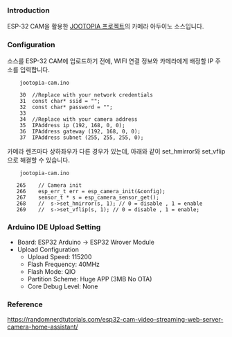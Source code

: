 ### Introduction
ESP-32 CAM을 활용한 [JOOTOPIA 프로젝트](https://github.com/nerdroid-labs/jootopia-server)의 카메라 아두이노 소스입니다.
 

### Configuration
소스를 ESP-32 CAM에 업로드하기 전에, WIFI 연결 정보와 카메라에게 배정할 IP 주소를 입력합니다.
```
    jootopia-cam.ino
    
    30	//Replace with your network credentials
    31	const char* ssid = "";
    32	const char* password = "";
    33
    34	//Replace with your camera address
    35	IPAddress ip (192, 168, 0, 0);
    36	IPAddress gateway (192, 168, 0, 0);
    37	IPAddress subnet (255, 255, 255, 0);
```

카메라 렌즈마다 상하좌우가 다른 경우가 있는데, 아래와 같이 set_hmirror와 set_vflip으로 해결할 수 있습니다.
```
    jootopia-cam.ino
    
   265	  // Camera init
   266	  esp_err_t err = esp_camera_init(&config);
   267	  sensor_t * s = esp_camera_sensor_get();
   268	  //  s->set_hmirror(s, 1); // 0 = disable , 1 = enable
   269	  //  s->set_vflip(s, 1); // 0 = disable , 1 = enable;
```

### Arduino IDE Upload Setting
+ Board: ESP32 Arduino → ESP32 Wrover Module
+ Upload Configuration
    + Upload Speed: 115200
    + Flash Frequency: 40MHz
    + Flash Mode: QIO
    + Partition Scheme: Huge APP (3MB No OTA)
    + Core Debug Level: None

### Reference
https://randomnerdtutorials.com/esp32-cam-video-streaming-web-server-camera-home-assistant/
